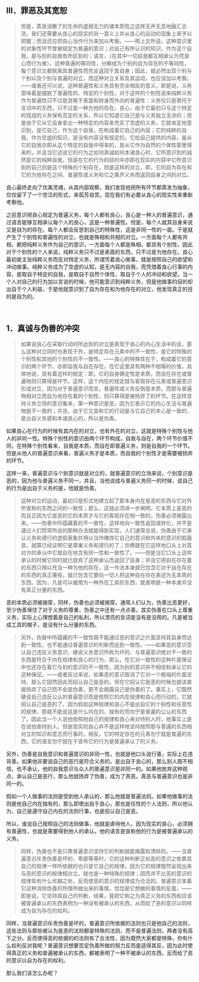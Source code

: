 <h2>Ⅲ．罪恶及其宽恕</h2><blockquote data-pid="jlVU0MVn">但是，蒸发消散了的生命的虚弱无力的诸本质性之这样无声无息地融汇合流，我们还需要从良心的现实的另一意义上并从良心的运动的现象上来予以把握；而且还应把良心当作行为来加以考察。——照上文所说，这种意识里的对象性环节曾被规定为普遍的意识；对自己有所认识的知识，作为这个自我，是与别的自我有所区别的；语言，（在其中一切自我都互相承认为凭良心而行为者），这种普遍的等同性，分解成为个别的自为存在的不等同性，每个意识又都脱离其普遍性而完全返回于其自身；因此，就必然出现个别与个别以及个别与普遍的对立，而这种对立关系及其运动，也应该加以考察。——或者还可以说，这种普遍性和义务具有完全相反的意义，即是说，义务意味着是摆脱了普遍性的、特定的个别性，对于这样的个别性说来纯粹义务作为普遍性只不过是游离于表面和转身而外向的普遍性：义务仅只是寄托于言词中的东西，只不过是一种为他的存在。良心，由于它最初只与这个特定的现成的义务保有否定的关系，所以它知道它自己是与义务独立无涉的；但是由于它从它自身拿出一种特定的内容来充实了空虚的义务，它就肯定地意识到，是它自己，作为这个自我，在构成着它自己的内容；它的纯粹的自我，作为空虚的知识，是没有内容没有规定的。它给自己提供的内容，是从它的自我亦即从这个特定的自我中得来的，是从它作为自然的个体性那里得来的，并且当它述说它的行为之如何真诚如何本诸良心时，它所意识到的诚然是它的纯粹自我，但是在它的行为的目的中亦即在现实的内容中它所意识到的自己则是这个特殊的个别存在，则是这样的对立，即，它的自为存在和它的为他存在之间、普遍性或义务和它之离开义务而返回自身之间的对立。</blockquote><p data-pid="GHVXWQ2S">良心最终走向了优美灵魂，从其内部观察，我们发现他把所有环节都蒸发为抽象，仅仅留下了一个空泛的形式，来孤芳自赏。现在我们有必要从良心的现实性来重新考察他。</p><p data-pid="XsfL_GGM">之前意识把良心规定为普遍义务，每个人都有良心，良心是一种人的普遍意识，通过语言能够互相承认每个人的良心，这是一种普遍性。但是，每个人就其自身来说又是自为的存在。每个人都会反思到自己的特殊性，这是非同一性的一面。于是就产生了个别性和普遍性的对立，也就是殊相和共相的对立。一方面每个人都有共相，都把纯粹义务作为自己的意识，一方面每个人都是殊相，都具有个别性，因此对于个别性的个人来说，纯粹义务只不过是表面的东西，只不过是为他存在。良心最初是主张纯粹义务而反对特定义务，所谓凭着良心做事，就是按照自己的欲望和冲动做事。纯粹义务成为了空虚的认知，是无内容的自我，而凭借着良心行事的内容，是取自于特定的自我，是取自于自然个体性，取自于个人的冲动和欲望。当一个人对自己的行为加以言说的时候，他可能意识到纯粹义务，但是他做事的目的却出自于个人利益，于是他就意识到了自为存在和为他存在的对立，他发现真正的目的是自为的。</p><p><br></p><h2>1．真诚与伪善的冲突</h2><blockquote data-pid="FWpRxCbY">如果说良心在采取行动时所达到的对立是表现于良心的内心生活中的话，那么这种对立同时也表现于外，是特定存在元素中的不一致性，是它的特殊的个别性和其他的个别性的不一致性。——良心的特殊性在于，构成着它的意识的两个环节，亦即自我与自在存在，在它这里具有两种不相等的价值，具体地说，具有着这样的规定：即，它的自身确定性是本质，而自在存在或普遍物则只算得是环节。这样，这个内在的规定就与客观存在元素或普遍意识形成对立，因为对于普遍意识而言，普遍性或义务反倒是本质，而那与普遍物相对立而自为地存在着的个别性，则只算得是被扬弃了的环节。在这样坚持义务立场的意识看来，第一种意识是恶，因为它表示它的内心生活与普遍物是不一致的；并且，由于它又宣称它的行动是与它自己的本心是一致的，是出自义务感和本诸良心的，所以是伪善。</blockquote><p data-pid="kwwrHtm0">如果良心在行为的时候有其内在的对立，也有外在的对立，这就是特殊个别性与他人的非同一性。特殊个别性的意识由两个环节构成，自我与自在，两个环节价值不同，在特殊个别性看来，自我是本质，而自在即普遍义务，则是自我的一个环节。但是从他人的普遍意识来看，普遍义务才是本质，而自我的个别性才是需要被扬弃的环节。</p><p data-pid="M7pMjt31">这样一来，普遍意识与个别意识就是对立的，就普遍意识的立场来说，个别意识是恶的，因为他与普遍义务不同一，并且，当他说成与普遍义务同一的时候，说自己的行为是出自于义务的是，他就是伪善。</p><blockquote data-pid="JXffWOdT">这种对立的运动，最初只是形式地建立起了那本身内在是恶的东西与它对外所宣称的东西之间的一致性；那么，这就必须进一步阐明，它本质上是恶的而且正因为它是恶的它的本质才与它的客观存在相一致的，伪善必须揭露出来。——伪善中所蕴藏着的不一致性，这样地向一致性返回或转化，并不是通过人们惯常所说的那种办法就能得到实现，人们通常总说，伪善由于它承认义务和德行的虚假表象并用以当作掩饰它自己的意识和外来的意识的假面具，就算已经证明它是尊重义务和德行的了；仿佛就在它这样地口头上对其对方的承认中它就自在地含有同一性和一致性了。——但是当它口头上这样承认的时候它同时就已放弃了这种承认而返回了自身；并且它把自在存在着的东西只用以充当一种为他的存在，这一作法本身就已包含它对于自在存在的东西的真正蔑视，就已包含它要向一切人把这种自在存在表述为无本质的东西。因为，凡是可以被用为一种外在工具的东西，就表明是一种本身并没有真正分量的东西。</blockquote><p data-pid="_U8nNs5m">恶的本质必须被揭穿，同样，伪善也必须被揭穿。通常人们认为，伪善比恶更好，至少伪善保住了对于义务的尊重，伪善之中还有一点点善。其实伪善在口头上尊重义务，实际上心理想着是自己的私利，所以漂亮的言词是没有是没用的。凡是被当成工具的幌子，是没有什么分量的东西。</p><blockquote data-pid="XmM24Sgs">另外，伪替中所蕴藏的不一致性既不能通过恶的意识之片面坚持其自身而达到一致性，也不能通过普遍意识的判断而达到一致性。——如果恶的意识否认自己违反义务意识，硬说义务意识所称为坏的、与普遍意识绝对不一致的东西是符合于内在规律和良心的行为，那么，在它对一致性的这种片面保证中也还存在着它与别的意识的不一致性，因为别的意识并不相信和承认它的这种保证。——或者反过来说，如果恶的意识取消了它对一个极端的片面坚持，那么它固然因此而招认自己是恶的，但在它招认它是恶的时候也就该直接扬弃了自己而不会是伪善，更不会揭露自己是伪善的了。事实上，它既然硬说自己违反公认的普遍意识而是依照它的内在规律和良心而行动的，它就招认自己是恶的了。因为假如这种规律和良心不是出自它的个别性和任意性的规律，那就不能说这是什么内在的、独有的而勿宁是普遍的公认的东西了。因此当一个人说他依照他自己的规律和良心来对待别人时，他事实上是在说他虐持别人。但是现实的良心并不是这样地坚持按照那与普遍的东西相对立的知识和意志而行事的，相反，它的特定存在的元素勿宁就是普遍的东西，它的语言勿宁就在于宣布它的行为是普遍承认了的义务。</blockquote><p data-pid="Aassyobw">另外，伪善是自我意识和普遍意识的非同一性，也就是他口头说行善，实际上在违背善。如果他非要说自己的恶行是符合义务的，是出自于良心的，那么别人既不相信，也不承认，他的自我意识与众人的普遍意识是非同一的。如果他放弃这种观点，承认自己是恶行，那么他就扬弃了伪善，成为了真恶。真恶与普遍意识也是非同一的。</p><p data-pid="dB0k_ew1">假如一个人做事的法则是受到他人承认的，那么他就是普遍法则。如果他做事的法则是他自己内在独有的，那么即使出自于良心，那也是任性的个人法则，所以他认为，自己是遵守自己内在的法则行事，也是招认自己是恶。</p><p data-pid="LrKqFLtl">所以，谁说自己按照自己的法则做事，他就是虐待他人，因为现实的良心，必须拥有普遍性，也就是需要得到他人的承认。他的语言是宣称他的行为是被普遍承认的义务。</p><blockquote data-pid="WcxeJryu">同样，伪善也不是只靠普遍意识坚持它的判断就能揭露和清除的。——当普遍意识斥责伪善是坏的、卑鄙等等时，它的这种判断正如恶的意识之依靠其自己的规律一样所依据的也只是它自己的规律。因为它的规律既然呈现出来与恶的意识的规律相对立，就也是一种特殊的规律；因而并不比恶的意识的规律具有什么优越之处，反而使恶的意识的规律成为合法的。普遍意识本着它这种消除伪善的热情所做出来的事情，恰恰是它想做的事情的反面，——即是说，它坚持其自己的判断，结果，竟把它称之为真正义务的东西和应该被普遍承认的东西表明为一种没有被承认的东西，从而给了恶的意识以同样成为自为存在的权利。</blockquote><p data-pid="OlyQEL-h">同样，当普遍意识斥责伪善是坏的，普遍意识所依据的法则也只是他自己的法则，这些法则与那些被认为是恶的法则都是特殊的法则，而不是普遍法则，两者没有高下之分。反而使得恶的依据的的法则有了合法性，因为既然大家都是特殊，你有什么权利反对我呢？普遍意识想要否定伪善所做的努力反而是适得其反，因为此时使得真正的义务和普遍被承认的东西，都被表明了一种不被承认的东西，反而给了恶的意识以自为存在的权利。</p><p data-pid="IRXcvdjx">那么我们该怎么办呢？</p>